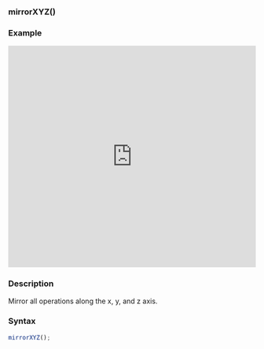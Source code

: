 ### mirrorXYZ()

### Example

<iframe width="100%" height="450px" src="https://shaderpark.netlify.com/sculpture/-LjxP07okb4EhK-ppzpt?example=true&embed=true" frameborder="0"></iframe>

### Description
Mirror all operations along the x, y, and z axis.

### Syntax
```js
mirrorXYZ();
```